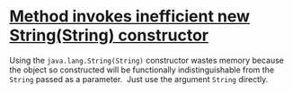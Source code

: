 # [Method invokes inefficient new String(String) constructor](https://spotbugs.readthedocs.io/en/latest/bugDescriptions.html#DM_STRING_CTOR)

 Using the `java.lang.String(String)` constructor wastes memory
  because the object so constructed will be functionally indistinguishable
  from the `String` passed as a parameter.  Just use the
  argument `String` directly.